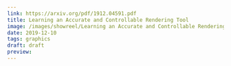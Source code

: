 ```yaml
---
link: https://arxiv.org/pdf/1912.04591.pdf
title: Learning an Accurate and Controllable Rendering Tool
image: /images/showreel/Learning an Accurate and Controllable Rendering Tool.jpg
date: 2019-12-10
tags: graphics
draft: draft
preview:
---
```



